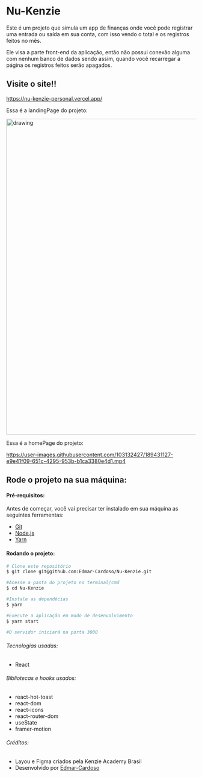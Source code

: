 # Nu-Kenzie

Este é um projeto que simula um app de finanças onde você pode registrar uma entrada ou saída em sua conta, com isso vendo o total e os registros feitos no mês.

Ele visa a parte front-end da aplicação, então não possui conexão alguma com nenhum banco de dados sendo assim, quando você recarregar a página os registros feitos
serão apagados.

## Visite o site!!

https://nu-kenzie-personal.vercel.app/

Essa é a landingPage do projeto:

<img src="https://user-images.githubusercontent.com/103132427/186161057-cf9c4d99-49e9-4a2d-89a8-89282de50369.png" alt="drawing" style="width:838px;"/>

Essa é a homePage do projeto:

https://user-images.githubusercontent.com/103132427/189431127-e9e41f09-651c-4295-953b-b1ca3380e4d1.mp4

## Rode o projeto na sua máquina:

#### Pré-requisitos:

Antes de começar, você vai precisar ter instalado em sua máquina as seguintes ferramentas:

- [Git](https://git-scm.com/downloads)
- [Node.js](https://nodejs.org/en/download/)
- [Yarn](https://classic.yarnpkg.com/en/docs/install#windows-stable)

#### Rodando o projeto:

```bash
# Clone este repositório
$ git clone git@github.com:Edmar-Cardoso/Nu-Kenzie.git

#Acesse a pasta do projeto no terminal/cmd
$ cd Nu-Kenzie

#Instale as dependêcias
$ yarn

#Execute a aplicação em modo de desenvolvimento
$ yarn start

#O servidor iniciará na porta 3000
```

###### Tecnologias usadas:

- React

###### Bibliotecas e hooks usados:

- react-hot-toast
- react-dom
- react-icons
- react-router-dom
- useState
- framer-motion

###### Créditos:

- Layou e Figma criados pela Kenzie Academy Brasil
- Desenvolvido por [Edmar-Cardoso](https://github.com/Edmar-Cardoso)
